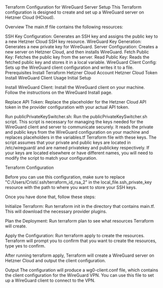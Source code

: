 Terraform Configuration for WireGuard Server Setup
This Terraform configuration is designed to create and set up a WireGuard server on Hetzner Cloud (HCloud).

Overview
The main.tf file contains the following resources:

SSH Key Configuration: Generates an SSH key and assigns the public key to a new Hetzner Cloud SSH key resource.
WireGuard Key Generation: Generates a new private key for WireGuard.
Server Configuration: Creates a new server on Hetzner Cloud, and then installs WireGuard.
Fetch Public Key: Fetches the public key from the server.
Read Public Key: Reads the fetched public key and stores it in a local variable.
WireGuard Client Config: Sets up the WireGuard client configuration and writes it to a file.
Prerequisites
Install Terraform
Hetzner Cloud Account
Hetzner Cloud Token
Install WireGuard Client
Usage
Initial Setup

Install WireGuard Client: Install the WireGuard client on your machine. Follow the instructions on the WireGuard Install page.

Replace API Token: Replace the placeholder for the Hetzner Cloud API token in the provider configuration with your actual API token.

Run publicPrivateKeySwitcher.sh: Run the publicPrivateKeySwitcher.sh script. This script is necessary for managing the keys needed for the WireGuard client and server to communicate securely. It reads the private and public keys from the WireGuard configuration on your machine and replaces placeholders in the variables.tf Terraform file with these keys. The script assumes that your private and public keys are located in /etc/wireguard/ and are named privatekey and publickey respectively. If your keys are located elsewhere or have different names, you will need to modify the script to match your configuration.

Terraform Configuration

Before you can use this configuration, make sure to replace "C:/Users/Cristi/.ssh/terraform_id_rsa_2" in the local_file.ssh_private_key resource with the path to where you want to store your SSH keys.

Once you have done that, follow these steps:

Initialize Terraform: Run terraform init in the directory that contains main.tf. This will download the necessary provider plugins.

Plan the Deployment: Run terraform plan to see what resources Terraform will create.

Apply the Configuration: Run terraform apply to create the resources. Terraform will prompt you to confirm that you want to create the resources, type yes to confirm.

After running terraform apply, Terraform will create a WireGuard server on Hetzner Cloud and output the client configuration.

Output
The configuration will produce a wg0-client.conf file, which contains the client configuration for the WireGuard VPN. You can use this file to set up a WireGuard client to connect to the VPN.
